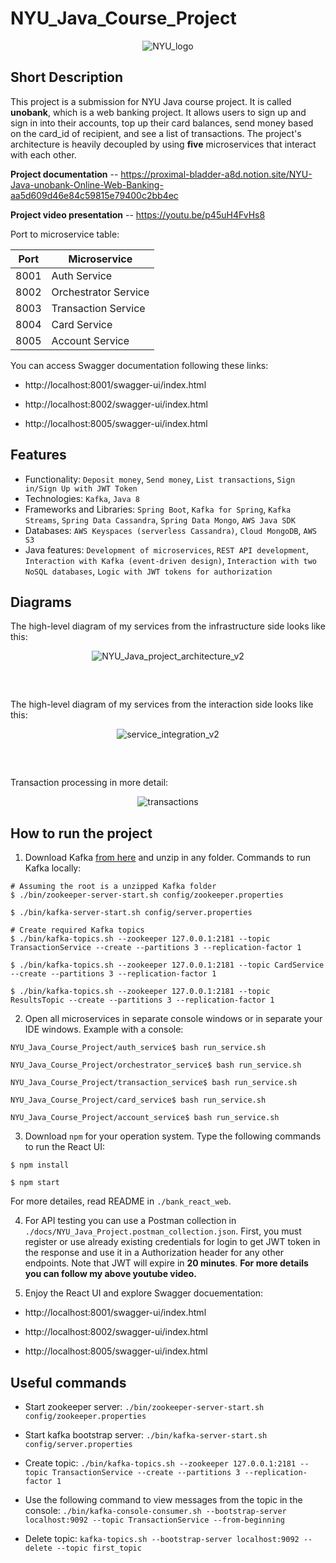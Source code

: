 # NYU_Java_Course_Project


<p align="center">
  <img src="https://user-images.githubusercontent.com/42843889/184997881-3459e0a0-fdf5-4753-b494-7d66858b0728.jpeg" alt="NYU_logo"/>
</p>


## Short Description

This project is a submission for NYU Java course project. It is called **unobank**, which is a web banking project. It allows users to sign up and sign in into their accounts, top up their card balances, send money based on the card_id of recipient, and see a list of transactions. The project's architecture is heavily decoupled by using **five** microservices that interact with each other.

**Project documentation** -- https://proximal-bladder-a8d.notion.site/NYU-Java-unobank-Online-Web-Banking-aa5d609d46e84c59815e79400c2bb4ec

**Project video presentation** -- https://youtu.be/p45uH4FvHs8

Port to microservice table:

| Port | Microservice |
| --- | --- |
| 8001 | Auth Service |
| 8002 | Orchestrator Service |
| 8003 | Transaction Service |
| 8004 | Card Service |
| 8005 | Account Service |


You can access Swagger documentation following these links:

* http://localhost:8001/swagger-ui/index.html

* http://localhost:8002/swagger-ui/index.html

* http://localhost:8005/swagger-ui/index.html


## Features

- Functionality: `Deposit money`, `Send money`, `List transactions`, `Sign in/Sign Up with JWT Token`
- Technologies: `Kafka`, `Java 8`
- Frameworks and Libraries: `Spring Boot`, `Kafka for Spring`, `Kafka Streams`, `Spring Data Cassandra`, `Spring Data Mongo`, `AWS Java SDK`
- Databases: `AWS Keyspaces (serverless Cassandra)`, `Cloud MongoDB`, `AWS S3`
- Java features: `Development of microservices`, `REST API development`, `Interaction with Kafka (event-driven design)`, `Interaction with two NoSQL databases`, `Logic with JWT tokens for authorization`


## Diagrams

The high-level diagram of my services from the infrastructure side looks like this:  

<p align="center">
  <img src="https://user-images.githubusercontent.com/42843889/185481242-3e31d911-3582-4380-9b9e-f48491a92617.png" alt="NYU_Java_project_architecture_v2"/>
</p>


<pre>


</pre>


The high-level diagram of my services from the interaction side looks like this:  

<p align="center">
  <img src="https://user-images.githubusercontent.com/42843889/185481150-ec520b99-e535-4984-a2b7-4f9fe71857ed.png" alt="service_integration_v2"/>
</p>


<pre>


</pre>


Transaction processing in more detail:  

<p align="center">
  <img src="https://user-images.githubusercontent.com/25267308/170844977-67ba2bec-4c75-48ab-bca6-a7b775ef2b24.svg" alt="transactions"/>
</p>


## How to run the project

1) Download Kafka [from here](https://kafka.apache.org/downloads) and unzip in any folder. Commands to run Kafka locally:
```shell
# Assuming the root is a unzipped Kafka folder
$ ./bin/zookeeper-server-start.sh config/zookeeper.properties

$ ./bin/kafka-server-start.sh config/server.properties

# Create required Kafka topics
$ ./bin/kafka-topics.sh --zookeeper 127.0.0.1:2181 --topic TransactionService --create --partitions 3 --replication-factor 1

$ ./bin/kafka-topics.sh --zookeeper 127.0.0.1:2181 --topic CardService --create --partitions 3 --replication-factor 1

$ ./bin/kafka-topics.sh --zookeeper 127.0.0.1:2181 --topic ResultsTopic --create --partitions 3 --replication-factor 1
```

2) Open all microservices in separate console windows or in separate your IDE windows. Example with a console:
```shell
NYU_Java_Course_Project/auth_service$ bash run_service.sh

NYU_Java_Course_Project/orchestrator_service$ bash run_service.sh

NYU_Java_Course_Project/transaction_service$ bash run_service.sh

NYU_Java_Course_Project/card_service$ bash run_service.sh

NYU_Java_Course_Project/account_service$ bash run_service.sh
```

3) Download `npm` for your operation system. Type the following commands to run the React UI:
```shell
$ npm install

$ npm start
```

For more detailes, read README in `./bank_react_web`.

4) For API testing you can use a Postman collection in `./docs/NYU_Java_Project.postman_collection.json`. First, you must register or use already existing credentials for login to get JWT token in the response and use it in a Authorization header for any other endpoints. Note that JWT will expire in **20 minutes**. **For more details you can follow my above youtube video.**

5) Enjoy the React UI and explore Swagger docuementation:

* http://localhost:8001/swagger-ui/index.html

* http://localhost:8002/swagger-ui/index.html

* http://localhost:8005/swagger-ui/index.html


## Useful commands

* Start zookeeper server: `./bin/zookeeper-server-start.sh config/zookeeper.properties`

* Start kafka bootstrap server: `./bin/kafka-server-start.sh config/server.properties`

* Create topic: `./bin/kafka-topics.sh --zookeeper 127.0.0.1:2181 --topic TransactionService --create --partitions 3 --replication-factor 1`

* Use the following command to view messages from the topic in the console: `./bin/kafka-console-consumer.sh --bootstrap-server localhost:9092 --topic TransactionService --from-beginning`

* Delete topic: `kafka-topics.sh --bootstrap-server localhost:9092 --delete --topic first_topic`
